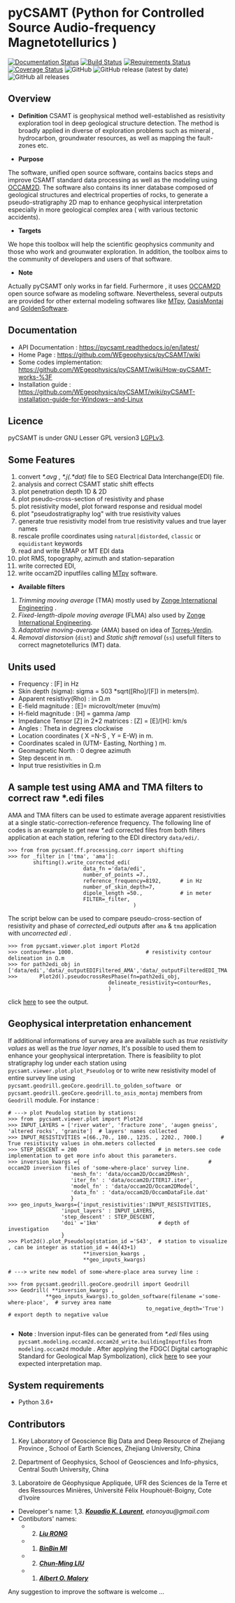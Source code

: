 # pyCSAMT (Python  for Controlled Source Audio-frequency Magnetotellurics )
[![Documentation Status](https://readthedocs.org/projects/pycsamt/badge/?version=latest)](https://pycsamt.readthedocs.io/en/latest/?badge=latest) [![Build Status](https://travis-ci.com/WEgeophysics/pyCSAMT.svg?branch=master)](https://travis-ci.com/WEgeophysics/pyCSAMT) [![Requirements Status](https://requires.io/github/WEgeophysics/pyCSAMT/requirements.svg?branch=master)](https://requires.io/github/WEgeophysics/pyCSAMT/requirements/?branch=master)
 [![Coverage Status](https://coveralls.io/repos/github/WEgeophysics/pyCSAMT/badge.svg?branch=master)](https://coveralls.io/github/WEgeophysics/pyCSAMT?branch=master) ![GitHub](https://img.shields.io/github/license/WEgeophysics/pyCSAMT?color=blue&logo=GNU&logoColor=red) ![GitHub release (latest by date)](https://img.shields.io/github/v/release/WEgeophysics/pyCSAMT?color=orange) ![GitHub all releases](https://img.shields.io/github/downloads/WEgeophysics/pyCSAMT/total?color=green)

## Overview 

* **Definition**
CSAMT is geophysical method well-established  as resistivity exploration 
tool in deep geological structure detection. The method is broadly applied in  diverse of exploration problems such as mineral , hydrocarbon,  groundwater resources, 
as well as mapping the fault-zones etc. 

* **Purpose**

The software, unified open source software, contains bacics steps and improve CSAMT standard data processing as well as the modeling using [OCCAM2D](https://marineemlab.ucsd.edu/Projects/Occam/index.html).
The software also contains its inner database composed of geological structures and electrical properties of rocks, to generate  a pseudo-stratigraphy 2D map to enhance geophysical interpretation especially in more geological complex area ( with various tectonic accidents). 

* **Targets**

We hope this toolbox will help  the scientific geophysics community and those who work and grounwater exploration. In addition,  the toolbox aims  to the community of 
developers and users of that software.

 * **Note**
 
Actually pyCSAMT only works  in far field. Furhermore , it uses [OCCAM2D](https://marineemlab.ucsd.edu/Projects/Occam/index.html) open source sofware as modeling software. Nevertheless,
several  outputs are provided for other external modeling softwares like [MTpy](https://github.com/MTgeophysics/mtpy), [OasisMontaj](http://updates.geosoft.com/downloads/files/how-to-guides/Oasis_montaj_Gridding.pdf)
and [GoldenSoftware](https://www.goldensoftware.com/products/surfer).

## Documentation 
* API Documentation  : https://pycsamt.readthedocs.io/en/latest/
* Home Page : https://github.com/WEgeophysics/pyCSAMT/wiki
* Some codes implementation: https://github.com/WEgeophysics/pyCSAMT/wiki/How-pyCSAMT-works-%3F
* Installation guide : https://github.com/WEgeophysics/pyCSAMT/wiki/pyCSAMT-installation-guide-for-Windows--and-Linux


## Licence 
pyCSAMT is under GNU Lesser GPL version3 [LGPLv3](https://github.com/03-Daniel/pyCSAMT/blob/master/LICENSE.md).

## Some Features 
1. convert _*.avg_ , _*.j(.*dat)_ file  to SEG Electrical Data Interchange(EDI) file.
2. analysis and correct CSAMT static shift effects 
3. plot penetration depth 1D & 2D
4. plot pseudo-cross-section of resistivity and phase
4. plot resistivity model, plot forward response and residual model 
5. plot "pseudostratigraphy log" with true resistivity values 
6. generate true resistivity model from true resistivity values and true layer names 
7. rescale profile coordinates using  `natural|distorded`, `classic` or `equidistant` keywords 
8. read and write  EMAP or MT EDI data 
9. plot RMS, topography, azimuth and station-separation 
10. write corrected EDI,
11. write occam2D inputfiles calling [MTpy](https://github.com/MTgeophysics/mtpy.git) software. 

* **Available filters**
1. *Trimming moving average* (TMA) mostly used by [Zonge International Engineering](http://zonge.com/) .
2. *Fixed-length-dipole moving average* (FLMA) also used by [Zonge International Engineering](https://zonge.com.au/).
3. *Adaptative moving-average* (AMA) based on idea of [Torres-Verdin](https://sci-hub.se/http://dx.doi.org/10.1190/1.1443273).
4. *Removal distorsion* (`dist`)  and  *Static shift removal* (`ss`) usefull  filters to correct magnetotellurics (MT) data. 

## Units used    

* Frequency : [F] in Hz 
* Skin depth (sigma):  sigma  = 503 *sqrt([Rho]/[F]) in meters(m). 
* Apparent resistivy(Rho) : in Ω.m 
* E-field magnitude : [E]=  microvolt/meter (muv/m)
* H-field magnitude : [H] =  gamma /amp 
* Impedance Tensor [Z] in 2*2 matrices : [Z] = [E]/[H]:  km/s
* Angles : Theta in degrees clockwise 
* Location coordinates ( X =N-S , Y = E-W) in m. 
* Coordinates scaled in (UTM- Easting, Northing ) m. 
* Geomagnetic North : 0 degree azimuth 
* Step descent in m.
* Input true resistivities in Ω.m 

## A sample test using AMA and TMA  filters to correct raw *.edi files

AMA  and TMA filters can be used  to estimate average apparent resistivities at a single static-correction-reference frequency.
The following line of codes is an example to get new _*.edi_ corrected files from both filters application at each station,
refering to the EDI directory `data/edi/`.

```
>>> from from pycsamt.ff.processing.corr import shifting
>>> for _filter in ['tma', 'ama']:
        shifting().write_corrected_edi(
                        data_fn ='data/edi', 
                        number_of_points =7.,
                        reference_frequency=8192,      # in Hz
                        number_of_skin_depth=7,  
                        dipole_length =50.,            # in meter 
                        FILTER=_filter, 
                                        )
```
The script below can be used to compare pseudo-cross-section of resistivity and phase of _corrected_edi outputs_ after `ama` & `tma` application  with 
_uncorrected edi_ . 

```
>>> from pycsamt.viewer.plot import Plot2d
>>> contourRes= 1000.                       # resistivity contour delineation in Ω.m  
>>> for path2edi_obj in ['data/edi','data/_outputEDIFiltered_AMA','data/_outputFilteredEDI_TMA']:
>>>       Plot2d().pseudocrossResPhase(fn=path2edi_obj, 
                                delineate_resistivity=contourRes,
                                )

```
click [here](https://github.com/WEgeophysics/pyCSAMT/blob/master/quick_examples/filterstests.png) to see the output.

## Geophysical interpretation enhancement

If additional informations of survey area are available such as _true resistivity values_ as well as the _true layer names_, 
It's possible to used them to enhance your geophysical interpretation. There is feasibility to plot stratigraphy log 
under each station using `pycsamt.viewer.plot.plot_Pseudolog` or to write new resistivity model of entire survey line
using `pycsamt.geodrill.geoCore.geodrill.to_golden_software ` or `pycsamt.geodrill.geoCore.geodrill.to_asis_montaj` members from `Geodrill` module.
For instance :
 
```
# ---> plot Peudolog station by stations:
>>> from  pycsamt.viewer.plot import Plot2d
>>> INPUT_LAYERS = ['river water', 'fracture zone', 'augen gneiss', 'altered rocks', 'granite']  # layers' names collected 
>>> INPUT_RESISTIVITIES =[66.,70., 180., 1235. , 2202., 7000.]      #  True resistivity values in ohm.meters collected 
>>> STEP_DESCENT = 200                          # in meters.see code implementation to get more info about this parameters. 
>>> inversion_kwargs ={                                         # occam2D inversion files of 'some-where-place' survey line.
                    'mesh_fn': 'data/occam2D/Occam2DMesh',
                    'iter_fn' : 'data/occam2D/ITER17.iter',
                    'model_fn' : 'data/occam2D/Occam2DModel',
                    'data_fn' : 'data/occam2D/OccamDataFile.dat'
                    } 
>>> geo_inputs_kwargs={'input_resistivities':INPUT_RESISTIVITIES, 
                 'input_layers' : INPUT_LAYERS,
                 'step_descent' : STEP_DESCENT,
                 'doi' ='1km'                   # depth of investigation 
                 } 
>>> Plot2d().plot_Pseudolog(station_id ='S43',  # station to visualize , can be integer as station_id = 44(43+1)
                        **inversion_kwargs , 
                        **geo_inputs_kwargs)     
                        
# ---> write new model of some-where-place area survey line :

>>> from pycsamt.geodrill.geoCore.geodrill import Geodrill                                         
>>> Geodrill( **inversion_kwargs , 
            **geo_inputs_kwargs).to_golden_software(filename ='some-where-place',  # survey area name
                                            to_negative_depth='True')       # export depth to negative value
                                                                      
```
* **Note** : Inversion input-files can be generated from _*.edi_ files using `pycsamt.modeling.occam2d.occam2d_write.buildingInputfiles` from `modeling.occam2d` module . 
            After applying the FDGC( Digital cartographic Standard for Geological Map Symbolization), click [here](https://github.com/WEgeophysics/pyCSAMT/blob/master/quick_examples/wiki-images_quick_works/interpretation.PNG)  to see your expected interpretation map.


## System requirements 
* Python 3.6+ 

## Contributors
  
1. Key Laboratory of Geoscience Big Data and Deep Resource of Zhejiang Province , School of Earth Sciences, Zhejiang University, China

2. Department of Geophysics, School of Geosciences and Info-physics, Central South University, China

3. Laboratoire de Géophysique Appliquée, UFR des Sciences de la Terre et des Ressources Minières, Université Félix Houphouët-Boigny, Cote d'Ivoire

* Developer's name: 1,3. [_**Kouadio K. Laurent**_](kkouao@zju.edu.cn), _etanoyau@gmail.com_
* Contibutors' names:
    * 2. [_**Liu RONG**_](liurongkaoyang@126.com) 
    * 1. [_**BinBin MI**_](mibinbin@zju.edu.cn)
    * 2. [_**Chun-Ming LIU**_](lifuming001@163.com)
    * 1. [_**Albert O. Malory**_](amalory@zju.edu.cn) 
    
Any suggestion to improve the software is welcome ...

